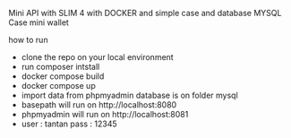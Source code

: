 Mini API with SLIM 4 with DOCKER and simple case and database MYSQL
Case mini wallet

how to run

- clone the repo on your local environment
- run composer intstall
- docker compose build
- docker compose up
- import data from phpmyadmin database is on folder mysql
- basepath will run on http://localhost:8080
- phpmyadmin will run on http://localhost:8081
- user : tantan pass : 12345
